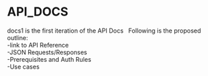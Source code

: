 # API_DOCS
docs1 is the first iteration of the API Docs     
Following is the proposed outline:  
-link to API Reference  
-JSON Requests/Responses  
-Prerequisites and Auth Rules  
-Use cases  
